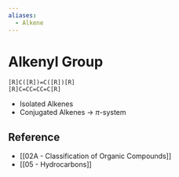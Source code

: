 ```yaml
---
aliases:
  - Alkene
---
```


# Alkenyl Group

```smiles
[R]C([R])=C([R])[R]
[R]C=CC=CC=C[R]
```

- Isolated Alkenes
- Conjugated Alkenes → $\pi$-system

## Reference

- [[02A - Classification of Organic Compounds]]
- [[05 - Hydrocarbons]]
